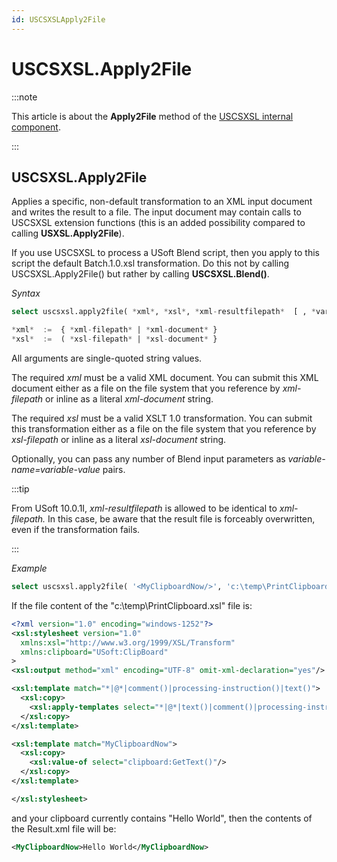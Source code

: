 ```yaml
---
id: USCSXSLApply2File
---
```


# USCSXSL.Apply2File




:::note

This article is about the **Apply2File** method of the [USCSXSL internal component](/docs/Extensions/USCSXSL_internal_component).

:::

## **USCSXSL.Apply2File**

Applies a specific, non-default transformation to an XML input document and writes the result to a file.
The input document may contain calls to USCSXSL extension functions (this is an added possibility compared to calling **USXSL.Apply2File**).

If you use USCSXSL to process a USoft Blend script, then you apply to this script the default Batch.1.0.xsl transformation. Do this not by calling USCSXSL.Apply2File() but rather by calling **USCSXSL.Blend()**.

*Syntax*

```sql
select uscsxsl.apply2file( *xml*, *xsl*, *xml-resultfilepath*  [ , *variable-name*, *variable-value* ... ] )

*xml*  :=  { *xml-filepath* | *xml-document* }
*xsl*  :=  ( *xsl-filepath* | *xsl-document* }
```

All arguments are single-quoted string values.

The required *xml* must be a valid XML document. You can submit this XML document either as a file on the file system that you reference by *xml-filepath* or inline as a literal *xml-document* string.

The required *xsl* must be a valid XSLT 1.0 transformation. You can submit this transformation either as a file on the file system that you reference by *xsl-filepath* or inline as a literal *xsl-document* string.

Optionally, you can pass any number of Blend input parameters as *variable-name=variable-value* pairs.


:::tip

From USoft 10.0.1I, *xml-resultfilepath* is allowed to be identical to *xml-filepath.* In this case, be aware that the result file is forceably overwritten, even if the transformation fails.

:::

*Example*

```sql
select uscsxsl.apply2file( '<MyClipboardNow/>', 'c:\temp\PrintClipboard.xsl', 'c:\temp\Result.xml'  )
```

If the file content of the "c:\\temp\\PrintClipboard.xsl" file is:

```xml
<?xml version="1.0" encoding="windows-1252"?>
<xsl:stylesheet version="1.0"
  xmlns:xsl="http://www.w3.org/1999/XSL/Transform"
  xmlns:clipboard="USoft:ClipBoard"
>
<xsl:output method="xml" encoding="UTF-8" omit-xml-declaration="yes"/>

<xsl:template match="*|@*|comment()|processing-instruction()|text()">
  <xsl:copy>
    <xsl:apply-templates select="*|@*|text()|comment()|processing-instruction()"/>
  </xsl:copy>
</xsl:template>

<xsl:template match="MyClipboardNow">
  <xsl:copy>
    <xsl:value-of select="clipboard:GetText()"/>
  </xsl:copy>
</xsl:template>

</xsl:stylesheet>
```

and your clipboard currently contains "Hello World", then the contents of the Result.xml file will be:

```xml
<MyClipboardNow>Hello World</MyClipboardNow>
```

 